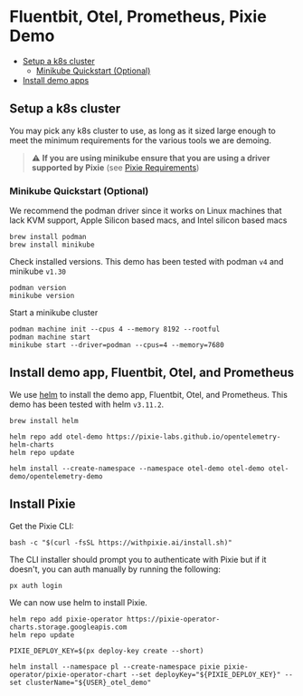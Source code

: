 # Fluentbit, Otel, Prometheus, Pixie Demo

- [Setup a k8s cluster](#setup-a-k8s-cluster)
  - [Minikube Quickstart (Optional)](#minikube-quickstart--optional-)
- [Install demo apps](#install-demo-apps)

## Setup a k8s cluster

You may pick any k8s cluster to use, as long as it sized large enough to meet the minimum requirements for the various tools we are demoing.

> :warning: **If you are using minikube ensure that you are using a driver supported by Pixie** (see [Pixie Requirements](https://docs.px.dev/installing-pixie/requirements/#kubernetes-local-development-environments))

### Minikube Quickstart (Optional)

We recommend the podman driver since it works on Linux machines that lack KVM support, Apple Silicon based macs, and Intel silicon based macs

```console
brew install podman
brew install minikube
```

Check installed versions. This demo has been tested with podman `v4` and minikube `v1.30`

```console
podman version
minikube version
```

Start a minikube cluster

```console
podman machine init --cpus 4 --memory 8192 --rootful
podman machine start
minikube start --driver=podman --cpus=4 --memory=7680
```

## Install demo app, Fluentbit, Otel, and Prometheus

We use [helm](https://helm.sh/) to install the demo app, Fluentbit, Otel, and Prometheus. This demo has been tested with helm `v3.11.2`.

```console
brew install helm
```

```console
helm repo add otel-demo https://pixie-labs.github.io/opentelemetry-helm-charts
helm repo update
```

```console
helm install --create-namespace --namespace otel-demo otel-demo otel-demo/opentelemetry-demo
```

## Install Pixie

Get the Pixie CLI:

```console
bash -c "$(curl -fsSL https://withpixie.ai/install.sh)"
```

The CLI installer should prompt you to authenticate with Pixie but if it doesn't, you can auth manually by running the following:

```console
px auth login
```

We can now use helm to install Pixie.

```console
helm repo add pixie-operator https://pixie-operator-charts.storage.googleapis.com
helm repo update
```

```console
PIXIE_DEPLOY_KEY=$(px deploy-key create --short)

helm install --namespace pl --create-namespace pixie pixie-operator/pixie-operator-chart --set deployKey="${PIXIE_DEPLOY_KEY}" --set clusterName="${USER}_otel_demo"
```
